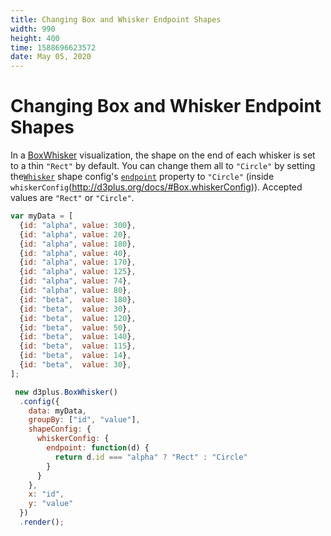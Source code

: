 ```yaml
---
title: Changing Box and Whisker Endpoint Shapes
width: 990
height: 400
time: 1588696623572
date: May 05, 2020
---
```


# Changing Box and Whisker Endpoint Shapes

In a [BoxWhisker](http://d3plus.org/docs/#BoxWhisker) visualization, the shape on the end of each whisker is set to a thin `"Rect"` by default. You can change them all to `"Circle"` by setting the[`Whisker`](http://d3plus.org/docs/#Whisker) shape config's [`endpoint`](http://d3plus.org/docs/#Whisker.endpoint) property to `"Circle"` (inside `whiskerConfig`(http://d3plus.org/docs/#Box.whiskerConfig)). Accepted values are `"Rect"` or  `"Circle"`.

```js
var myData = [
  {id: "alpha", value: 300},
  {id: "alpha", value: 20},
  {id: "alpha", value: 180},
  {id: "alpha", value: 40},
  {id: "alpha", value: 170},
  {id: "alpha", value: 125},
  {id: "alpha", value: 74},
  {id: "alpha", value: 80},
  {id: "beta",  value: 180},
  {id: "beta",  value: 30},
  {id: "beta",  value: 120},
  {id: "beta",  value: 50},
  {id: "beta",  value: 140},
  {id: "beta",  value: 115},
  {id: "beta",  value: 14},
  {id: "beta",  value: 30},
];

 new d3plus.BoxWhisker()
  .config({
    data: myData,
    groupBy: ["id", "value"],
    shapeConfig: {
      whiskerConfig: {
        endpoint: function(d) {
          return d.id === "alpha" ? "Rect" : "Circle"
        }
      }
    },
    x: "id",
    y: "value"
  })
  .render();
```
